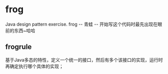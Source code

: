 # frog
Java design pattern exercise.
frog -- 青蛙 -- 开始写这个代码时最先出现在眼前的东西~哈哈

## frogrule

基于Java多态的特性，定义一个统一的接口，然后有多个该接口的实现，运行时再确定执行哪个具体的实现；
